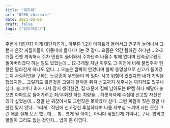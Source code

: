 ```yaml
---
title: "찌지리"
url: "0206_chizeale"
date: 2021-02-06
draft: false
tags: ["밥이아깝다"]
---
```

주변에 대단지? 이게 대단지인가.. 아무튼 1,2차 아파트가 들어서고 인구가 늘어나서 그런지 온갖 찌질이들이 이동네에 돌다다니는 것 같다. 요즘은 약간 뜸하긴 하다만... 2-3개월 전엔 계속해서 주차 민원이 들어와서 주차단속 나올수 밖에 없다며 단속공무원도 돌아버리겠다 하는 일도 있었는데... (2-3개월 지난 이후도 그 이전에 비해 불법주차 현황은 달라진게 하나도 없다...) 오늘은 깜빡이 안켰다며 블박 동영상으로 신고가 들어갔는지 사실확인을 구하는 노랑종이 우편물이 와 있다. 사고 위험이 있었다면 내가 기억을 했겠지만... 그렇지도 않은것을 그렇게 블박을 뒤져 신고까지 해주시는 찌지리도 있구나 싶다. 슬그머니 화가 나서 잠시 생각한건, 집 대문에 집에 남아도는 IP캠 하나 매달아 놓으면 아파트로 들어가려고 좌/우회전 하는 차량들... 하룻저녁에 수십대 신고할 자신은 있다 싶었는데... 정말 난 귀찮아서도 그런짓은 못하겠다 싶다. 그런 찌질이 짓은 정말 나한텐 맞지 않다. 그러게.. 작년에 신고정신 투철하다며 나름 자부심 느껴며 사는 듯한 그런 애를 실제 보긴 했는데.... 참.. 크게 될 아이는 아니다 싶었던게 기억나는구나. 밥먹고 할일이 그리도 없는 것인지... 밥이 좀 아깝다.
